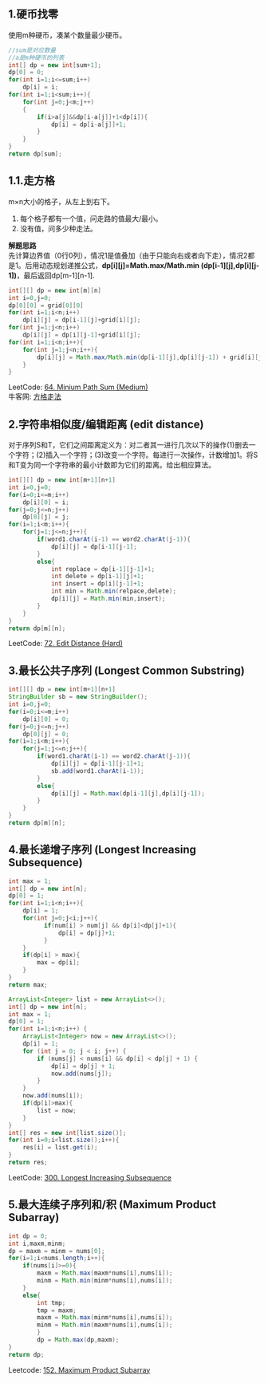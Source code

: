 ## **1.硬币找零**
使用m种硬币，凑某个数量最少硬币。
```java
//sum是对应数量
//a是m种硬币的列表
int[] dp = new int[sum+1];
dp[0] = 0;
for(int i=1;i<=sum;i++)
    dp[i] = i;
for(int i=1;i<sum;i++){
    for(int j=0;j<m;j++)
    {
        if(i>a[j]&&dp[i-a[j]]+1<dp[i]){
            dp[i] = dp[i-a[j]]+1;
        }
    }
}
return dp[sum];
```
## 1.1.走方格
m&times;n大小的格子，从左上到右下。
1. 每个格子都有一个值，问走路的值最大/最小。  
2. 没有值，问多少种走法。 
 
**解题思路**  
先计算边界值（0行0列），情况1是值叠加（由于只能向右或者向下走），情况2都是1。后用动态规划递推公式，**dp[i][j]=Math.max/Math.min (dp[i-1][j],dp[i][j-1])**，最后返回dp[m-1][n-1].
```java
int[][] dp = new int[m][n]
int i=0,j=0;
dp[0][0] = grid[0][0]
for(int i=1;i<n;i++)
    dp[i][j] = dp[i-1][j]+grid[i][j];
for(int j=1;j<n;i++)
    dp[i][j] = dp[i][j-1]+grid[i][j];
for(int i=1;i<n;i++){
    for(int j=1;j<n;i++){
        dp[i][j] = Math.max/Math.min(dp[i-1][j],dp[i][j-1]) + grid[i][j];
    }
}
```
LeetCode: [64. Minium Path Sum (Medium)](https://leetcode.com/problems/minimum-path-sum/)  
牛客网: [方格走法](https://www.nowcoder.com/questionTerminal/79b289947d854a759525dd937aa14762)  

## **2.字符串相似度/编辑距离 (edit distance)**
对于序列S和T，它们之间距离定义为：对二者其一进行几次以下的操作(1)删去一个字符；(2)插入一个字符；(3)改变一个字符。每进行一次操作，计数增加1。将S和T变为同一个字符串的最小计数即为它们的距离。给出相应算法。
```java
int[][] dp = new int[m+1][n+1]
int i=0,j=0;
for(i=0;i<=m;i++)
    dp[i][0] = i;
for(j=0;j<=n;j++)
    dp[0][j] = j;
for(i=1;i<m;i++){
    for(j=1;j<=n;j++){
        if(word1.charAt(i-1) == word2.charAt(j-1)){
            dp[i][j] = dp[i-1][j-1];
        }
        else{
            int replace = dp[i-1][j-1]+1;
            int delete = dp[i-1][j]+1;
            int insert = dp[i][j-1]+1;
            int min = Math.min(relpace,delete);
            dp[i][j] = Math.min(min,insert);
        }
    }
}
return dp[m][n];
```
LeetCode: [72. Edit Distance (Hard)](https://leetcode.com/problems/edit-distance/)

## **3.最长公共子序列 (Longest Common Substring)**
```java
int[][] dp = new int[m+1][n+1]
StringBuilder sb = new StringBuilder();
int i=0,j=0;
for(i=0;i<=m;i++)
    dp[i][0] = 0;
for(j=0;j<=n;j++)
    dp[0][j] = 0;
for(i=1;i<m;i++){
    for(j=1;j<=n;j++){
        if(word1.charAt(i-1) == word2.charAt(j-1)){
            dp[i][j] = dp[i-1][j-1]+1;
            sb.add(word1.charAt(i-1));
        }
        else{
            dp[i][j] = Math.max(dp[i-1][j],dp[i][j-1]);
        }
    }
}
return dp[m][n];
```
## **4.最长递增子序列 (Longest Increasing Subsequence)**
```java
int max = 1;
int[] dp = new int[n];
dp[0] = 1;
for(int i=1;i<n;i++){
    dp[i] = 1;
    for(int j=0;j<i;j++){
          if(num[i] > num[j] && dp[i]<dp[j]+1){
              dp[i] = dp[j]+1;
          }      
    }
    if(dp[i] > max){
        max = dp[i];
    }
}   
return max;
```
```java
ArrayList<Integer> list = new ArrayList<>();
int[] dp = new int[n];
int max = 1;
dp[0] = 1;
for(int i=1;i<n;i++) {
    ArrayList<Integer> now = new ArrayList<>();
    dp[i] = 1;
    for (int j = 0; j < i; j++) {
        if (nums[j] < nums[i] && dp[i] < dp[j] + 1) {
            dp[i] = dp[j] + 1;
            now.add(nums[j]);
        }
    }
    now.add(nums[i]);
    if(dp[i]>max){
        list = now;
    }
}
int[] res = new int[list.size()];
for(int i=0;i<list.size();i++){
    res[i] = list.get(i);
}
return res;
```
LeetCode: [300. Longest Increasing Subsequence](https://leetcode.com/problems/longest-increasing-subsequence/)

## **5.最大连续子序列和/积 (Maximum Product Subarray)**
```java
int dp = 0;
int i,maxm,minm;
dp = maxm = minm = nums[0];
for(i=1;i<nums.length;i++){
    if(nums[i]>=0){
        maxm = Math.max(maxm*nums[i],nums[i]);
        minm = Math.min(minm*nums[i],nums[i]);
    }
    else{
        int tmp;
        tmp = maxm;
        maxm = Math.max(minm*nums[i],nums[i]);
        minm = Math.min(maxm*nums[i],nums[i]);
        }
        dp = Math.max(dp,maxm);
}
return dp;
```
Leetcode: [152. Maximum Product Subarray](https://leetcode.com/problems/maximum-product-subarray/)